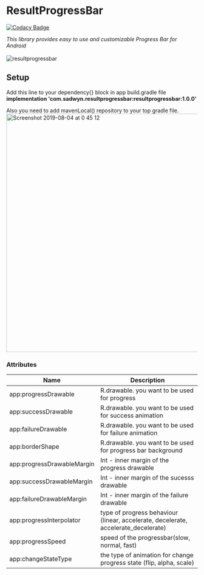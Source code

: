 # ResultProgressBar

[![Codacy Badge](https://api.codacy.com/project/badge/Grade/01075b644de8488d952ad77e1b1dce32)](https://app.codacy.com/app/Sadwyn/ResultProgressBar?utm_source=github.com&utm_medium=referral&utm_content=Sadwyn/ResultProgressBar&utm_campaign=Badge_Grade_Dashboard)

_This library provides easy to use and customizable Progress Bar for Android_
<br>
<br>
![resultprogressbar](https://user-images.githubusercontent.com/20640251/62414540-9157b400-b625-11e9-99cb-9d6081d3efb2.gif)

## Setup
   Add this line to your dependency{} block in app build.gradle file<br>
   <b>implementation 'com.sadwyn.resultprogressbar:resultprogressbar:1.0.0'</b><br>
   
   Also you need to add mavenLocal() repository to your top gradle file.
   <img width="628" alt="Screenshot 2019-08-04 at 0 45 12" src="https://user-images.githubusercontent.com/20640251/62417139-4489d280-b651-11e9-8249-bc2f844ce051.png">

### Attributes

| Name  | Description |
| ------------- | ------------- |
| app:progressDrawable | R.drawable.<resource> you want to be used for progress
| app:successDrawable | R.drawable.<resource> you want to be used for success animation
| app:failureDrawable | R.drawable.<resource> you want to be used for failure animation
| app:borderShape | R.drawable.<resource> you want to be used for progress bar background 
| app:progressDrawableMargin | Int - inner margin of the progress drawable
| app:successDrawableMargin | Int - inner margin of the sucesss drawable
| app:failureDrawableMargin | Int - inner margin of the failure drawable
| app:progressInterpolator | type of progress behaviour (linear, accelerate, decelerate, accelerate_decelerate)
| app:progressSpeed | speed of the progressbar(slow, normal, fast)
| app:changeStateType | the type of animation for change progress state (flip, alpha, scale)


           
 
